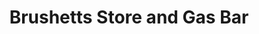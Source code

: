 ---
title: "Brushetts Store and Gas Bar"
url: /milltown/brushetts-store-and-gas-bar/
shop: Lebensmittel
---